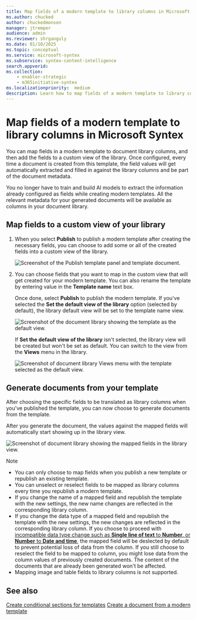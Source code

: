 ```yaml
---
title: Map fields of a modern template to library columns in Microsoft Syntex
ms.author: chucked
author: chuckedmonson
manager: jtremper
audience: admin
ms.reviewer: shrganguly
ms.date: 01/10/2025
ms.topic: conceptual
ms.service: microsoft-syntex
ms.subservice: syntex-content-intelligence
search.appverid:
ms.collection:
    - enabler-strategic
    - m365initiative-syntex
ms.localizationpriority:  medium
description: Learn how to map fields of a modern template to library columns in Microsoft Syntex.
---
```


# Map fields of a modern template to library columns in Microsoft Syntex

You can map fields in a modern template to document library columns, and then add the fields to a custom view of the library. Once configured, every time a document is created from this template, the field values will get automatically extracted and filled in against the library columns and be part of the document metadata.

You no longer have to train and build AI models to extract the information already configured as fields while creating modern templates. All the relevant metadata for your generated documents will be available as columns in your document library.

## Map fields to a custom view of your library

1. When you select **Publish** to publish a modern template after creating the necessary fields, you can choose to add some or all of the created fields into a custom view of the library.

   ![Screenshot of the Publish template panel and template document.](../media/content-understanding/content-assembly-map-fields-1.png)

2. You can choose fields that you want to map in the custom view that will get created for your modern template. You can also rename the template by entering value in the **Template name** text box.

   Once done, select **Publish** to publish the modern template. If you've selected the **Set the default view of the library** option (selected by default), the library default view will be set to the template name view.

   ![Screenshot of the document library showing the template as the default view.](../media/content-understanding/content-assembly-map-fields-2.png)

   If **Set the default view of the library** isn't selected, the library view will be created but won't be set as default. You can switch to the view from the **Views** menu in the library.

   ![Screenshot of document library Views menu with the template selected as the default view.](../media/content-understanding/content-assembly-map-fields-3.png)

 ## Generate documents from your template
 
After choosing the specific fields to be translated as library columns when you've published the template, you can now choose to generate documents from the template.

After you generate the document, the values against the mapped fields will automatically start showing up in the library view.

   ![Screenshot of document library showing the mapped fields in the library view.](../media/content-understanding/content-assembly-map-fields-4.png)

   > [!NOTE]
   > - You can only choose to map fields when you publish a new template or republish an existing template.<br>
   > - You can unselect or reselect fields to be mapped as library columns every time you republish a modern template.<br>
   > - If you change the name of a mapped field and republish the template with the new settings, the new name changes are reflected in the corresponding library column.<br>
   > - If you change the data type of a mapped field and republish the template with the new settings, the new changes are reflected in the corresponding library column. If you choose to proceed with [incompatible data type change such as **Single line of text** to **Number**, or **Number** to **Date and time**](https://support.microsoft.com/office/0d8ddb7b-7dc7-414d-a283-ee9dca891df7), the mapped field will be deslected by default to prevent potential loss of data from the column. If you still choose to reselect the field to be mapped to column, you might lose data from the column values of previously created documents. The content of the documents that are already been generated won't be affected.<br>
   > - Mapping image and table fields to library columns is not supported. 
 
## See also

[Create conditional sections for templates](content-assembly-conditional-sections.md)
[Create a document from a modern template](content-assembly-create-document.md)